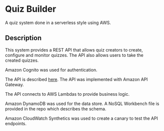 # Quiz Builder

A quiz system done in a serverless style using AWS.

## Description

This system provides a REST API that allows quiz creators to create, configure and monitor quizzes. The API also allows users to take the created quizzes.

Amazon Cognito was used for authentication.

The API is described [here](API.md). The API was implemented with Amazon API Gateway.

The API connects to AWS Lambdas to provide business logic.

Amazon DynamoDB was used for the data store. A NoSQL Workbench file is provided in the repo which describes the schema.

Amazon CloudWatch Synthetics was used to create a canary to test the API endpoints.

